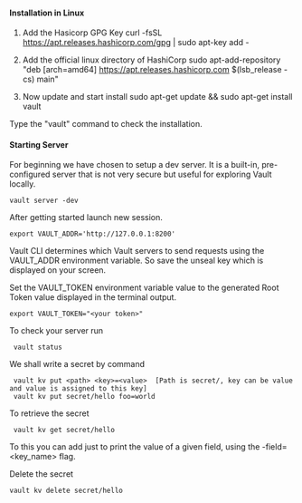 
#### Installation in Linux

1. Add the Hasicorp  GPG Key
 curl -fsSL https://apt.releases.hashicorp.com/gpg | sudo apt-key add -
 
2. Add the official linux directory of HashiCorp
  sudo apt-add-repository "deb [arch=amd64] https://apt.releases.hashicorp.com $(lsb_release -cs) main"
  
3. Now update and start install
  sudo apt-get update && sudo apt-get install vault
  
Type the "vault" command to check the installation.

#### Starting Server
For beginning we have chosen to setup a dev server.
It is a built-in, pre-configured server that is not very secure but useful for exploring Vault locally.

    vault server -dev
 
After getting started launch new session.

    export VAULT_ADDR='http://127.0.0.1:8200'
 
Vault CLI determines which Vault servers to send requests using the VAULT_ADDR environment variable. So save the unseal key which is displayed on your screen.

Set the VAULT_TOKEN environment variable value to the generated Root Token value displayed in the terminal output.

    export VAULT_TOKEN="<your token>"
 
To check your server run
     
     vault status

We shall write a secret by command

     vault kv put <path> <key>=<value>  [Path is secret/, key can be value and value is assigned to this key]
     vault kv put secret/hello foo=world
   
To retrieve the secret
     
     vault kv get secret/hello
To this you can add just to print the value of a given field, using the -field=<key_name> flag.


Delete the secret

    vault kv delete secret/hello

   

